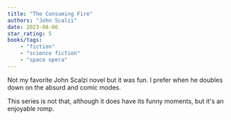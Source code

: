 ```yaml
---
title: "The Consuming Fire"
authors: "John Scalzi"
date: 2023-08-06
star_rating: 5
books/tags:
    - "fiction"
    - "science fiction"
    - "space opera"
---
```

Not my favorite John Scalzi novel but it was fun.  I prefer when he doubles down on the absurd and comic modes. 

This series is not that, although it does have its funny moments, but it's an enjoyable romp. 

<!--more-->